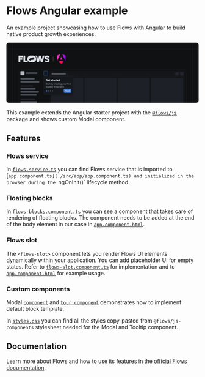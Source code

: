 # Flows Angular example

An example project showcasing how to use Flows with Angular to build native product growth experiences.

![Cover](./cover.png)

This example extends the Angular starter project with the [`@flows/js`](https://www.npmjs.com/package/@flows/js) package and shows custom Modal component.

## Features

### Flows service

In [`flows.service.ts`](./src/app/flows/flows.service.ts) you can find Flows service that is imported to [`app.component.ts](./src/app/app.component.ts) and initialized in the browser during the `ngOnInit()` lifecycle method.

### Floating blocks

In [`flows-blocks.component.ts`](./src/app/flows/flows-blocks/flows-blocks.component.ts) you can see a component that takes care of rendering of floating blocks. The component needs to be added at the end of the body element in our case in [`app.component.html`](./src/app/app.component.html).

### Flows slot

The `<flows-slot>` component lets you render Flows UI elements dynamically within your application. You can add placeholder UI for empty states. Refer to [`flows-slot.component.ts`](./src/app/flows/flows-slot/flows-slot.component.ts) for implementation and to [`app.component.html`](./src/app/app.component.html) for example usage.

### Custom components

Modal [`component`](./src/app/flows/components/modal/flows-components-modal.component.ts) and [`tour component`](./src/app/flows/tour-components/modal/flows-tour-components-modal.component.ts) demonstrates how to implement default block template.

In [`styles.css`](./src/styles.css) you can find all the styles copy-pasted from `@flows/js-components` stylesheet needed for the Modal and Tooltip component.

## Documentation

Learn more about Flows and how to use its features in the [official Flows documentation](https://flows.sh/docs).
